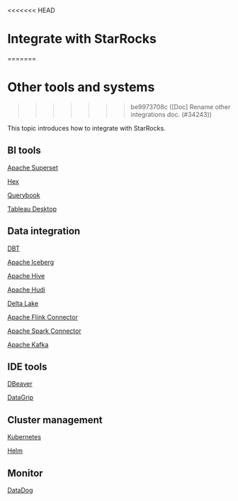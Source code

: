 <<<<<<< HEAD
# Integrate with StarRocks
=======
# Other tools and systems
>>>>>>> be9973708c ([Doc] Rename other integrations doc. (#34243))

This topic introduces how to integrate with StarRocks.

## BI tools

[Apache Superset](../BI_integrations/Superset.md)

[Hex](../BI_integrations/Hex.md)

[Querybook](../BI_integrations/Querybook.md)

[Tableau Desktop](../BI_integrations/Tableau_Desktop.md)

## Data integration

[DBT](https://github.com/StarRocks/starrocks/tree/main/contrib/dbt-connector)

[Apache Iceberg](../../data_source/catalog/iceberg_catalog.md)

[Apache Hive](../../data_source/catalog/hive_catalog.md)

[Apache Hudi](../../data_source/catalog/hudi_catalog.md)

[Delta Lake](../../data_source/catalog/deltalake_catalog.md)

[Apache Flink Connector](https://github.com/StarRocks/starrocks-connector-for-apache-flink)

[Apache Spark Connector](https://github.com/StarRocks/starrocks-connector-for-apache-spark)

[Apache Kafka](../../loading/RoutineLoad.md)

## IDE tools

[DBeaver](../IDE_integrations/DBeaver.md)

[DataGrip](../IDE_integrations/DataGrip.md)

## Cluster management

[Kubernetes](https://github.com/StarRocks/starrocks-kubernetes-operator)

[Helm](https://github.com/StarRocks/helm-charts)

## Monitor

[DataDog](./datadog_support.md)
